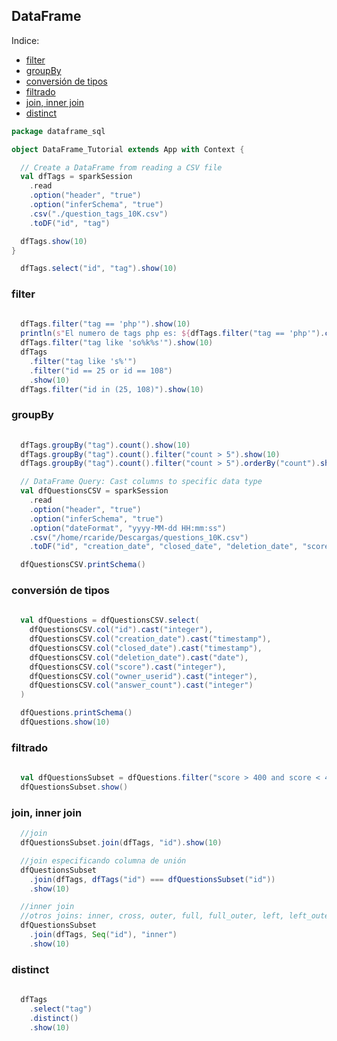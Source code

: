 ## DataFrame  

Indice:  
- [filter](#filter)  
- [groupBy](#groupBy)  
- [conversión de tipos](#conversión-de-tipos)  
- [filtrado](#filtrado)  
- [join, inner join ](#join-inner-join )  
- [distinct](#distinct)  
 


```scala
package dataframe_sql

object DataFrame_Tutorial extends App with Context {

  // Create a DataFrame from reading a CSV file
  val dfTags = sparkSession
    .read
    .option("header", "true")
    .option("inferSchema", "true")
    .csv("./question_tags_10K.csv")
    .toDF("id", "tag")

  dfTags.show(10)
}
```
```scala
  dfTags.select("id", "tag").show(10)
```
### filter
```scala
 
  dfTags.filter("tag == 'php'").show(10)
  println(s"El numero de tags php es: ${dfTags.filter("tag == 'php'").count()}")
  dfTags.filter("tag like 'so%k%s'").show(10)
  dfTags
    .filter("tag like 's%'")
    .filter("id == 25 or id == 108")
    .show(10)
  dfTags.filter("id in (25, 108)").show(10)
```

### groupBy
```scala
  
  dfTags.groupBy("tag").count().show(10)
  dfTags.groupBy("tag").count().filter("count > 5").show(10)
  dfTags.groupBy("tag").count().filter("count > 5").orderBy("count").show(10)
```
```scala
  // DataFrame Query: Cast columns to specific data type
  val dfQuestionsCSV = sparkSession
    .read
    .option("header", "true")
    .option("inferSchema", "true")
    .option("dateFormat", "yyyy-MM-dd HH:mm:ss")
    .csv("/home/rcaride/Descargas/questions_10K.csv")
    .toDF("id", "creation_date", "closed_date", "deletion_date", "score", "owner_userid", "answer_count")

  dfQuestionsCSV.printSchema()
```

### conversión de tipos
```scala
  
  val dfQuestions = dfQuestionsCSV.select(
    dfQuestionsCSV.col("id").cast("integer"),
    dfQuestionsCSV.col("creation_date").cast("timestamp"),
    dfQuestionsCSV.col("closed_date").cast("timestamp"),
    dfQuestionsCSV.col("deletion_date").cast("date"),
    dfQuestionsCSV.col("score").cast("integer"),
    dfQuestionsCSV.col("owner_userid").cast("integer"),
    dfQuestionsCSV.col("answer_count").cast("integer")
  )

  dfQuestions.printSchema()
  dfQuestions.show(10)
```
### filtrado
```scala
  
  val dfQuestionsSubset = dfQuestions.filter("score > 400 and score < 410").toDF()
  dfQuestionsSubset.show()
```
### join, inner join 
```scala
  //join
  dfQuestionsSubset.join(dfTags, "id").show(10)

  //join especificando columna de unión
  dfQuestionsSubset
    .join(dfTags, dfTags("id") === dfQuestionsSubset("id"))
    .show(10)

  //inner join
  //otros joins: inner, cross, outer, full, full_outer, left, left_outer, right, right_outer, left_semi, left_anti
  dfQuestionsSubset
    .join(dfTags, Seq("id"), "inner")
    .show(10)
```
### distinct
```scala
  
  dfTags
    .select("tag")
    .distinct()
    .show(10)
```

